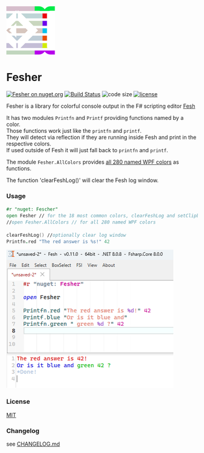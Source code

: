 
![Logo](https://raw.githubusercontent.com/goswinr/Fesher/main/Docs/logo128.png)
# Fesher

[![Fesher on nuget.org](https://img.shields.io/nuget/v/Fesher)](https://www.nuget.org/packages/Fesher/)
[![Build Status](https://github.com/goswinr/Fesher/actions/workflows/build.yml/badge.svg)](https://github.com/goswinr/Fesher/actions/workflows/build.yml)
![code size](https://img.shields.io/github/languages/code-size/goswinr/Fesher.svg)
[![license](https://img.shields.io/github/license/goswinr/Fesher)](LICENSE)


Fesher is a library for colorful console output in the F# scripting editor [Fesh](https://github.com/goswinr/Fesh)

It has two modules `Printfn` and `Printf` providing functions named by a color.\
Those functions work just like the `printfn` and `printf`.\
They will detect via reflection if they are running inside Fesh and print in the respective colors.\
If used outside of Fesh it will just fall back to `printfn` and `printf`.

The module `Fesher.AllColors` provides [all 280 named WPF colors](https://learn.microsoft.com/en-us/dotnet/api/system.windows.media.colors) as functions.

The function 'clearFeshLog()' will clear the Fesh log window.

### Usage

```fsharp
#r "nuget: Fescher"
open Fesher // for the 18 most common colors, clearFeshLog and setClipboard
//open Fesher.AllColors // for all 280 named WPF colors

clearFeshLog() //optionally clear log window
Printfn.red "The red answer is %s!" 42
```

![Screenshot](https://raw.githubusercontent.com/goswinr/Fesher/main/Docs/screen.png)


### License
[MIT](https://raw.githubusercontent.com/goswinr/Fesher/main/LICENSE.md)

### Changelog
see [CHANGELOG.md](https://github.com/goswinr/Fesher/blob/main/CHANGELOG.md)